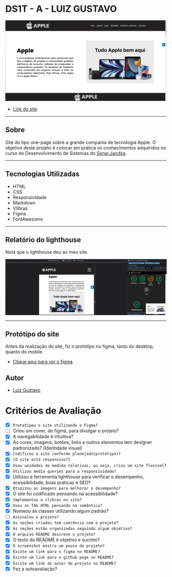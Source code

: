 # DS1T - A - LUIZ GUSTAVO

![](./img/telainicial.PNG)
- [Link do site](https://luyz-dev.github.io/one-page-2022/ds1t-a/Luiz%20Gustavo/index.html)

---

## Sobre

Site do tipo one-page sobre a grande compania de tecnologia Apple. 
O objetivo deste projeto é colocar em prática os conhecimentos adquiridos no curso de Desenvolvimento de Sistemas do [Senai Jandira](https://jandira.sp.senai.br/). 

---

## Tecnologias Utilizadas

- HTML
- CSS
- Responsividade
- Markdown
- Vlibras 
- Figma
- FontAwesome

---

## Relatório do lighthouse

Nota que o lighthouse deu ao meu site. 

![](./img/lighthouse.PNG)

---

## Protótipo do site 

Antes da realização do site, fiz o protótipo no figma, tanto do desktop, quanto do mobile.

- [Clique aqui para ver o figma](https://www.figma.com/file/U3lJpIFlhrdxBW64o9ec0Q/ONE-PAGE-APPLE?node-id=0%3A1&t=ffipryhIWhAzuoYM-0)

## Autor
- [Luiz Gustavo](https://github.com/luyz-dev)

# Critérios de Avaliação
- [x] `Prototipou o site utilizando o Figma?`
- [ ] Criou um cover, do figma, para divulgar o projeto?
- [x] A navegabilidade é intuitiva?
- [x] As cores, imagens, botões, links e outros elementos tem designer padronizado? (Identidade visual)
- [x] `Codificou o site conforme planejado(protótipo)?`
- [x] `[O site está responsivo?]`
- [x] `Usou unidades de medida relativas, ou seja, criou um site flexivel?`
- [x] `Utilizou media queries para a responsividade?`
- [x] Utilizou a ferramenta lighthouse para verificar o desempenho, acessibilidade, boas praticas e SEO?
- [x] `Otimizou as imagens para melhorar o desempenho?`
- [x] O site foi codificado pensando na acessibilidade? 
- [x] `Implementou o vlibras no site?`
- [x] `Usou as TAG HTML pensando na semântica?`
- [x] Nomeou as classes utilizando algum padrão?
- [ ] `Assinalou o projeto?`
- [x] `As seções criadas tem coerência com o projeto?`
- [x] `As seções estão organizadas seguindo algum objetivo?`
- [x] `O arquivo README descreve o projeto?`
- [x] O texto do README é objetivo e sucinto?
- [x] `O screenshot mostra um pouco do projeto?`
- [x] `Existe um link para o figma no README?`
- [x] `Existe um link para o github page no README?`
- [x] `Existe um link do autor do projeto no README?`
- [x] Fez a autoavaliação?
